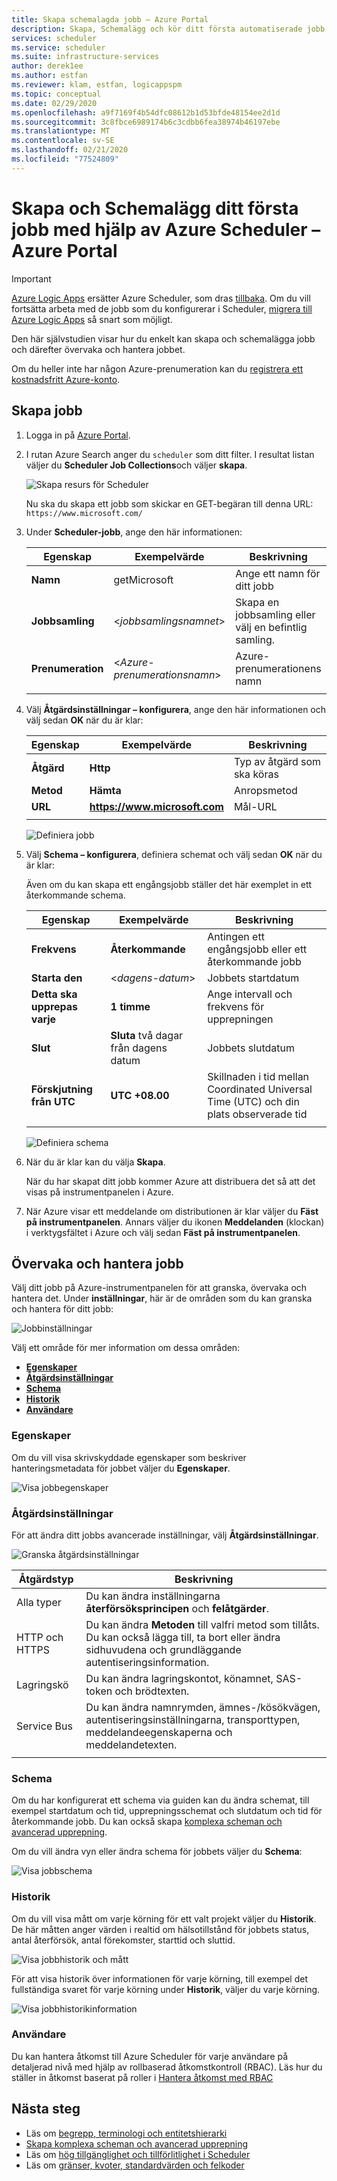 ```yaml
---
title: Skapa schemalagda jobb – Azure Portal
description: Skapa, Schemalägg och kör ditt första automatiserade jobb i Azure Portal med Azure Scheduler
services: scheduler
ms.service: scheduler
ms.suite: infrastructure-services
author: derek1ee
ms.author: estfan
ms.reviewer: klam, estfan, logicappspm
ms.topic: conceptual
ms.date: 02/29/2020
ms.openlocfilehash: a9f7169f4b54dfc08612b1d53bfde48154ee2d1d
ms.sourcegitcommit: 3c8fbce6989174b6c3cdbb6fea38974b46197ebe
ms.translationtype: MT
ms.contentlocale: sv-SE
ms.lasthandoff: 02/21/2020
ms.locfileid: "77524809"
---
```

# <a name="create-and-schedule-your-first-job-by-using-azure-scheduler---azure-portal"></a>Skapa och Schemalägg ditt första jobb med hjälp av Azure Scheduler – Azure Portal

> [!IMPORTANT]
> [Azure Logic Apps](../logic-apps/logic-apps-overview.md) ersätter Azure Scheduler, som dras [tillbaka](../scheduler/migrate-from-scheduler-to-logic-apps.md#retire-date). Om du vill fortsätta arbeta med de jobb som du konfigurerar i Scheduler, [migrera till Azure Logic Apps](../scheduler/migrate-from-scheduler-to-logic-apps.md) så snart som möjligt.

Den här självstudien visar hur du enkelt kan skapa och schemalägga jobb och därefter övervaka och hantera jobbet.

Om du heller inte har någon Azure-prenumeration kan du [registrera ett kostnadsfritt Azure-konto](https://azure.microsoft.com/free/).

## <a name="create-job"></a>Skapa jobb

1. Logga in på [Azure Portal](https://portal.azure.com/).

1. I rutan Azure Search anger du `scheduler` som ditt filter. I resultat listan väljer du **Scheduler Job Collections**och väljer **skapa**.

   ![Skapa resurs för Scheduler](./media/scheduler-get-started-portal/scheduler-v2-portal-marketplace-create.png)

   Nu ska du skapa ett jobb som skickar en GET-begäran till denna URL: `https://www.microsoft.com/` 

1. Under **Scheduler-jobb**, ange den här informationen:

   | Egenskap | Exempelvärde | Beskrivning |
   |----------|---------------|-------------| 
   | **Namn** | getMicrosoft | Ange ett namn för ditt jobb | 
   | **Jobbsamling** | <*jobbsamlingsnamnet*> | Skapa en jobbsamling eller välj en befintlig samling. | 
   | **Prenumeration** | <*Azure-prenumerationsnamn*> | Azure-prenumerationens namn | 
   |||| 

1. Välj **Åtgärdsinställningar – konfigurera**, ange den här informationen och välj sedan **OK** när du är klar:

   | Egenskap | Exempelvärde | Beskrivning |
   |----------|---------------|-------------| 
   | **Åtgärd** | **Http** | Typ av åtgärd som ska köras | 
   | **Metod** | **Hämta** | Anropsmetod | 
   | **URL** | **https://www.microsoft.com** | Mål-URL | 
   |||| 
   
   ![Definiera jobb](./media/scheduler-get-started-portal/scheduler-v2-portal-action-settings.png)

1. Välj **Schema – konfigurera**, definiera schemat och välj sedan **OK** när du är klar:

   Även om du kan skapa ett engångsjobb ställer det här exemplet in ett återkommande schema.

   | Egenskap | Exempelvärde | Beskrivning |
   |----------|---------------|-------------| 
   | **Frekvens** | **Återkommande** | Antingen ett engångsjobb eller ett återkommande jobb | 
   | **Starta den** | <*dagens-datum*> | Jobbets startdatum | 
   | **Detta ska upprepas varje** | **1 timme** | Ange intervall och frekvens för upprepningen | 
   | **Slut** | **Sluta** två dagar från dagens datum | Jobbets slutdatum | 
   | **Förskjutning från UTC** | **UTC +08.00** | Skillnaden i tid mellan Coordinated Universal Time (UTC) och din plats observerade tid | 
   |||| 

   ![Definiera schema](./media/scheduler-get-started-portal/scheduler-v2-portal-recurrence-schedule.png)

1. När du är klar kan du välja **Skapa**.

   När du har skapat ditt jobb kommer Azure att distribuera det så att det visas på instrumentpanelen i Azure. 

1. När Azure visar ett meddelande om distributionen är klar väljer du **Fäst på instrumentpanelen**. Annars väljer du ikonen **Meddelanden** (klockan) i verktygsfältet i Azure och välj sedan **Fäst på instrumentpanelen**.

## <a name="monitor-and-manage-jobs"></a>Övervaka och hantera jobb

Välj ditt jobb på Azure-instrumentpanelen för att granska, övervaka och hantera det. Under **inställningar**, här är de områden som du kan granska och hantera för ditt jobb:

![Jobbinställningar](./media/scheduler-get-started-portal/scheduler-v2-portal-job-overview-1.png)

Välj ett område för mer information om dessa områden:

* [**Egenskaper**](#properties)
* [**Åtgärdsinställningar**](#action-settings)
* [**Schema**](#schedule)
* [**Historik**](#history)
* [**Användare**](#users)

<a name="properties"></a>

### <a name="properties"></a>Egenskaper

Om du vill visa skrivskyddade egenskaper som beskriver hanteringsmetadata för jobbet väljer du **Egenskaper**.

![Visa jobbegenskaper](./media/scheduler-get-started-portal/scheduler-v2-portal-job-properties.png)

<a name="action-settings"></a>

### <a name="action-settings"></a>Åtgärdsinställningar

För att ändra ditt jobbs avancerade inställningar, välj **Åtgärdsinställningar**. 

![Granska åtgärdsinställningar](./media/scheduler-get-started-portal/scheduler-v2-portal-job-action-settings.png)

| Åtgärdstyp | Beskrivning | 
|-------------|-------------| 
| Alla typer | Du kan ändra inställningarna **återförsöksprincipen** och **felåtgärder**. | 
| HTTP och HTTPS | Du kan ändra **Metoden** till valfri metod som tillåts. Du kan också lägga till, ta bort eller ändra sidhuvudena och grundläggande autentiseringsinformation. | 
| Lagringskö| Du kan ändra lagringskontot, könamnet, SAS-token och brödtexten. | 
| Service Bus | Du kan ändra namnrymden, ämnes-/kösökvägen, autentiseringsinställningarna, transporttypen, meddelandeegenskaperna och meddelandetexten. | 
||| 

<a name="schedule"></a>

### <a name="schedule"></a>Schema

Om du har konfigurerat ett schema via guiden kan du ändra schemat, till exempel startdatum och tid, upprepningsschemat och slutdatum och tid för återkommande jobb.
Du kan också skapa [komplexa scheman och avancerad upprepning](scheduler-advanced-complexity.md).

Om du vill ändra vyn eller ändra schema för jobbets väljer du **Schema**:

![Visa jobbschema](./media/scheduler-get-started-portal/scheduler-v2-portal-job-schedule.png)

<a name="history"></a>

### <a name="history"></a>Historik

Om du vill visa mått om varje körning för ett valt projekt väljer du **Historik**. De här måtten anger värden i realtid om hälsotillstånd för jobbets status, antal återförsök, antal förekomster, starttid och sluttid.

![Visa jobbhistorik och mått](./media/scheduler-get-started-portal/scheduler-v2-portal-job-history.png)

För att visa historik över informationen för varje körning, till exempel det fullständiga svaret för varje körning under **Historik**, väljer du varje körning. 

![Visa jobbhistorikinformation](./media/scheduler-get-started-portal/scheduler-v2-portal-job-history-details.png)

<a name="users"></a>

### <a name="users"></a>Användare

Du kan hantera åtkomst till Azure Scheduler för varje användare på detaljerad nivå med hjälp av rollbaserad åtkomstkontroll (RBAC). Läs hur du ställer in åtkomst baserat på roller i [Hantera åtkomst med RBAC](../role-based-access-control/role-assignments-portal.md)

## <a name="next-steps"></a>Nästa steg

* Läs om [begrepp, terminologi och entitetshierarki](scheduler-concepts-terms.md)
* [Skapa komplexa scheman och avancerad upprepning](scheduler-advanced-complexity.md)
* Läs om [hög tillgänglighet och tillförlitlighet i Scheduler](scheduler-high-availability-reliability.md)
* Läs om [gränser, kvoter, standardvärden och felkoder](scheduler-limits-defaults-errors.md)
